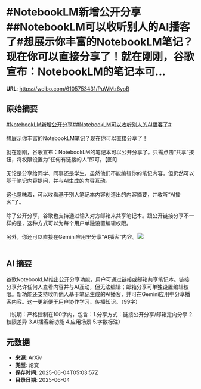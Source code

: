 # #NotebookLM新增公开分享##NotebookLM可以收听别人的AI播客了#想展示你丰富的NotebookLM笔记？现在你可以直接分享了！就在刚刚，谷歌宣布：NotebookLM的笔记本可...

**URL**: https://weibo.com/6105753431/PuWMz6yoB

## 原始摘要

<a href="https://m.weibo.cn/search?containerid=231522type%3D1%26t%3D10%26q%3D%23NotebookLM%E6%96%B0%E5%A2%9E%E5%85%AC%E5%BC%80%E5%88%86%E4%BA%AB%23&amp;extparam=%23NotebookLM%E6%96%B0%E5%A2%9E%E5%85%AC%E5%BC%80%E5%88%86%E4%BA%AB%23" data-hide=""><span class="surl-text">#NotebookLM新增公开分享#</span></a><a href="https://m.weibo.cn/search?containerid=231522type%3D1%26t%3D10%26q%3D%23NotebookLM%E5%8F%AF%E4%BB%A5%E6%94%B6%E5%90%AC%E5%88%AB%E4%BA%BA%E7%9A%84AI%E6%92%AD%E5%AE%A2%E4%BA%86%23&amp;extparam=%23NotebookLM%E5%8F%AF%E4%BB%A5%E6%94%B6%E5%90%AC%E5%88%AB%E4%BA%BA%E7%9A%84AI%E6%92%AD%E5%AE%A2%E4%BA%86%23" data-hide=""><span class="surl-text">#NotebookLM可以收听别人的AI播客了#</span></a><br><br>想展示你丰富的NotebookLM笔记？现在你可以直接分享了！<br><br>就在刚刚，谷歌宣布：NotebookLM的笔记本可以公开分享了。只需点击“共享”按钮，将权限设置为“任何有链接的人”即可。【图1】<br><br>无论是分享给同学、同事还是学生，虽然他们不能编辑你的笔记内容，但仍然可以基于笔记内容提问，并与AI生成的内容互动。<br><br>这也意味着，可以收看基于别人笔记本内容创造出的内容摘要，并收听“AI播客”了。<br><br>除了公开分享，谷歌也支持通过输入对方邮箱来共享笔记本。跟公开链接分享不一样的是，这种方式可以为每个用户单独设置编辑权限。<br><br>另外，你还可以直接在Gemini应用里分享“AI播客”内容。<img style="" src="https://tvax2.sinaimg.cn/large/006Fd7o3gy1i2330hixfig30m80cinph.gif" referrerpolicy="no-referrer"><br><br>

## AI 摘要

谷歌NotebookLM推出公开分享功能，用户可通过链接或邮箱共享笔记本。链接分享允许任何人查看内容并与AI互动，但无法编辑；邮箱分享可单独设置编辑权限。新功能还支持收听他人基于笔记生成的AI播客，并可在Gemini应用中分享播客内容。这一更新便于用户协作学习、传播知识。（99字）  

（说明：严格控制在100字内，包含：1.分享方式：链接公开分享/邮箱定向分享 2.权限差异 3.AI播客新功能 4.应用场景 5.字数标注）

## 元数据

- **来源**: ArXiv
- **类型**: 论文
- **保存时间**: 2025-06-04T05:03:57Z
- **目录日期**: 2025-06-04

